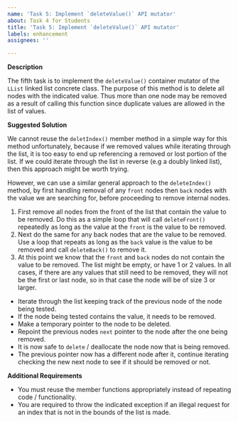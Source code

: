```yaml
---
name: 'Task 5: Implement `deleteValue()` API mutator'
about: Task 4 for Students
title: 'Task 5: Implement `deleteValue()` API mutator'
labels: enhancement
assignees: ''

---
```


**Description**

The fifth task is to implement the `deleteValue()` container mutator of the `LList` linked list concrete class.  The purpose of this method is to delete all nodes with the indicated value.  Thus more than one node may be removed as a result of calling this function since duplicate values are allowed in the list of values.

**Suggested Solution**

We cannot reuse the `deletIndex()` member method in a simple way for this method unfortunately,
because if we removed values while iterating through the list, it is too easy to end up referencing a removed or lost portion of the list.  If we could iterate through the list in reverse (e.g a doubly linked list), then this approach might be worth trying.

However, we can use a similar general approach to the `deleteIndex()` method, by first handling removal of any `front` nodes then `back` nodes with the value we are searching for, before proceeding to remove internal nodes.

1. First remove all nodes from the front of the list that contain the value to be removed.  Do this as a simple loop that will call `deleteFront()` repeatedly as long as the value at the `front` is the value to be removed.
2. Next do the same for any back nodes that are the value to be removed.  Use a loop that repeats as long as the `back` value is the value to be removed and call `deleteBack()` to remove it.
3. At this point we know that the `front` and `back` nodes do not contain the value to be removed.  The list might be empty, or have 1 or 2 values. In all cases, if there are any values that still need to be removed, they will not be the first or last node, so in that case the node will be of size 3 or larger.
  - Iterate through the list keeping track of the previous node of the node being tested.
  - If the node being tested contains the value, it needs to be removed.
  - Make a temporary pointer to the node to be deleted.
  - Repoint the previous nodes `next` pointer to the node after the one being removed.
  - It is now safe to `delete` / deallocate the node now that is being removed.
  - The previous pointer now has a different node after it, continue iterating
    checking the new next node to see if it should be removed or not.

**Additional Requirements**

- You must reuse the member functions appropriately instead of repeating code /
  functionality.
- You are required to throw the indicated exception if an illegal request for an index 
  that is not in the bounds of the list is made.


